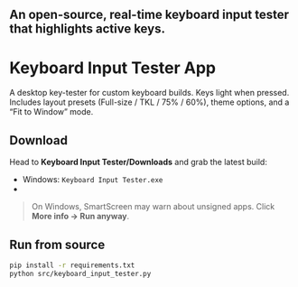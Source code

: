 An open-source, real-time keyboard input tester that highlights active keys.
------------------------------------------------------------------------------------------------------------------------------------------------------------------------------------------------------------------------------------------------
# Keyboard Input Tester App
A desktop key-tester for custom keyboard builds. Keys light when pressed. Includes layout presets (Full-size / TKL / 75% / 60%), theme options, and a “Fit to Window” mode.
## Download
Head to **Keyboard Input Tester/Downloads** and grab the latest build:
- Windows: `Keyboard Input Tester.exe`
- 
> On Windows, SmartScreen may warn about unsigned apps. Click **More info → Run anyway**.
## Run from source
```bash
pip install -r requirements.txt
python src/keyboard_input_tester.py
